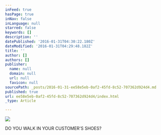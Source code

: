 ```yaml
---
inFeed: true
hasPage: true
inNav: false
inLanguage: null
starred: false
keywords: []
description: ''
datePublished: '2016-01-31T04:30:22.180Z'
dateModified: '2016-01-31T04:29:48.182Z'
title: ''
author: []
authors: []
publisher:
  name: null
  domain: null
  url: null
  favicon: null
sourcePath: _posts/2016-01-31-ee58e5eb-0af2-45fd-8c52-707362d924d4.md
published: true
url: ee58e5eb-0af2-45fd-8c52-707362d924d4/index.html
_type: Article

---
```

![](https://the-grid-user-content.s3-us-west-2.amazonaws.com/4cf94c96-34eb-4a88-bb27-2b7a1b6abe64.jpg)

DO YOU WALK IN YOUR CUSTOMER'S SHOES?